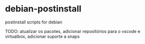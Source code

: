 # debian-postinstall
postinstall scripts for debian

TODO: atualizar os pacotes, adicionar repositórios para o vscode e virtualbox, adicionar suporte a snaps
